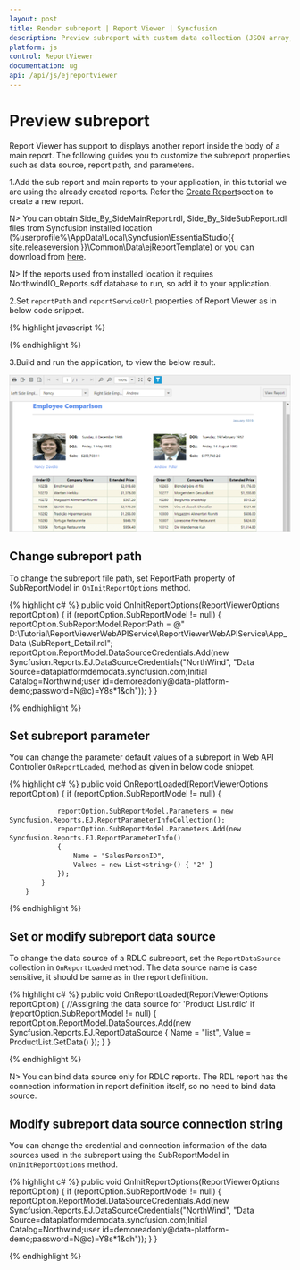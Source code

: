 ```yaml
---
layout: post
title: Render subreport | Report Viewer | Syncfusion
description: Preview subreport with custom data collection (JSON array, IList, DataSet, and DataTable) and parameter using JavaScript Report Viewer.
platform: js
control: ReportViewer
documentation: ug
api: /api/js/ejreportviewer
---
```


# Preview subreport

Report Viewer has support to displays another report inside the body of a main report. The following guides you to customize the subreport properties such as data source, report path, and parameters. 

1.Add the sub report and main reports to your application, in this tutorial we are using the already created reports. Refer the [Create Report](/js/reportviewer/how-to/create-report)section to create a new report.

N> You can obtain Side_By_SideMainReport.rdl, Side_By_SideSubReport.rdl files from Syncfusion installed location (%userprofile%\AppData\Local\Syncfusion\EssentialStudio\{{ site.releaseversion }}\Common\Data\ejReportTemplate) or you can download from [here](http://www.syncfusion.com/downloads/support/directtrac/general/ze/Subreports-1004880284).

N> If the reports used from installed location it requires NorthwindIO_Reports.sdf database to run, so add it to your application.

2.Set `reportPath` and `reportServiceUrl` properties of Report Viewer as in below code snippet.

{% highlight javascript %}
        <script type="text/javascript">
            $(function () {
                $("#viewer").ejReportViewer({
                    reportServiceUrl: "/api/ReportsApi",
                    reportPath: '~/App_Data/Side_By_SideMainReport.rdl',
                });
            });
        </script>

{% endhighlight %}

3.Build and run the application, to view the below result.

![Employee comparison using subreport report item](Getting-Started_images/side-by-side-subreport.png)

## Change subreport path
To change the subreport file path, set ReportPath property of SubReportModel in `OnInitReportOptions` method.

{% highlight c# %}
        public void OnInitReportOptions(ReportViewerOptions reportOption)
        {
            if (reportOption.SubReportModel != null)
            {
                reportOption.SubReportModel.ReportPath = @" D:\Tutorial\ReportViewerWebAPIService\ReportViewerWebAPIService\App_Data \SubReport_Detail.rdl";
                reportOption.ReportModel.DataSourceCredentials.Add(new Syncfusion.Reports.EJ.DataSourceCredentials("NorthWind", "Data Source=dataplatformdemodata.syncfusion.com;Initial Catalog=Northwind;user id=demoreadonly@data-platform-demo;password=N@c)=Y8s*1&dh"));
            }
        }

{% endhighlight %}

## Set subreport parameter
You can change the parameter default values of a subreport in Web API Controller `OnReportLoaded`, method as given in below code snippet.

{% highlight c# %}
        public void OnReportLoaded(ReportViewerOptions reportOption)
        {
            if (reportOption.SubReportModel != null)
            {

                reportOption.SubReportModel.Parameters = new Syncfusion.Reports.EJ.ReportParameterInfoCollection();
                reportOption.SubReportModel.Parameters.Add(new Syncfusion.Reports.EJ.ReportParameterInfo()
                {
                    Name = "SalesPersonID",
                    Values = new List<string>() { "2" }
                });
            }
        }

{% endhighlight %}

## Set or modify subreport data source
To change the data source of a RDLC subreport, set the `ReportDataSource` collection in `OnReportLoaded` method. The data source name is case sensitive, it should be same as in the report definition.

{% highlight c# %}
        public void OnReportLoaded(ReportViewerOptions reportOption)
        {
            //Assigning the data source for 'Product List.rdlc'
            if (reportOption.SubReportModel != null)
            {
                reportOption.ReportModel.DataSources.Add(new Syncfusion.Reports.EJ.ReportDataSource { Name = "list", Value = ProductList.GetData() });
            }
        }

{% endhighlight %}

N> You can bind data source only for RDLC reports. The RDL report has the connection information in report definition itself, so no need to bind data source.

## Modify subreport data source connection string
You can change the credential and connection information of the data sources used in the subreport using the SubReportModel in `OnInitReportOptions` method.

{% highlight c# %}
        public void OnInitReportOptions(ReportViewerOptions reportOption)
        {
            if (reportOption.SubReportModel != null)
            {
                reportOption.ReportModel.DataSourceCredentials.Add(new Syncfusion.Reports.EJ.DataSourceCredentials("NorthWind", "Data Source=dataplatformdemodata.syncfusion.com;Initial Catalog=Northwind;user id=demoreadonly@data-platform-demo;password=N@c)=Y8s*1&dh"));
            }
        }

{% endhighlight %}